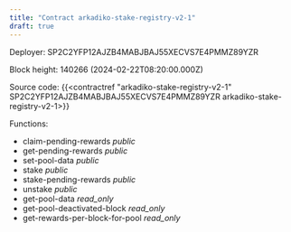 ```yaml
---
title: "Contract arkadiko-stake-registry-v2-1"
draft: true
---
```

Deployer: SP2C2YFP12AJZB4MABJBAJ55XECVS7E4PMMZ89YZR


 



Block height: 140266 (2024-02-22T08:20:00.000Z)

Source code: {{<contractref "arkadiko-stake-registry-v2-1" SP2C2YFP12AJZB4MABJBAJ55XECVS7E4PMMZ89YZR arkadiko-stake-registry-v2-1>}}

Functions:

* claim-pending-rewards _public_
* get-pending-rewards _public_
* set-pool-data _public_
* stake _public_
* stake-pending-rewards _public_
* unstake _public_
* get-pool-data _read_only_
* get-pool-deactivated-block _read_only_
* get-rewards-per-block-for-pool _read_only_
